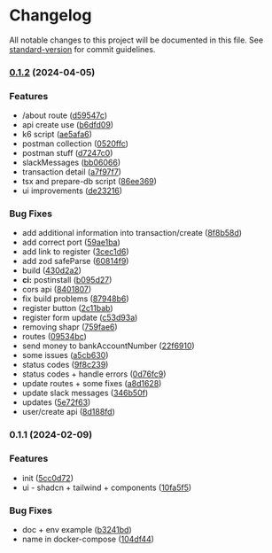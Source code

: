 # Changelog

All notable changes to this project will be documented in this file. See [standard-version](https://github.com/conventional-changelog/standard-version) for commit guidelines.

### [0.1.2](https://github.com/vojtech-cerveny/czechibank/compare/v0.1.1...v0.1.2) (2024-04-05)

### Features

- /about route ([d59547c](https://github.com/vojtech-cerveny/czechibank/commit/d59547ca9532512c60081b9639975b30d60573c4))
- api create use ([b6dfd09](https://github.com/vojtech-cerveny/czechibank/commit/b6dfd09ad17aafd04423a89b8323fb21b2a6d640))
- k6 script ([ae5afa6](https://github.com/vojtech-cerveny/czechibank/commit/ae5afa6208e3d8ca7ae92b908049385abdeebb56))
- postman collection ([0520ffc](https://github.com/vojtech-cerveny/czechibank/commit/0520ffcf76f9a8ab5833ae6453cd2347d726e5c2))
- postman stuff ([d7247c0](https://github.com/vojtech-cerveny/czechibank/commit/d7247c00c78df72eaff84ab5d882f67d5a0c5b54))
- slackMessages ([bb06066](https://github.com/vojtech-cerveny/czechibank/commit/bb0606609565805c45942e4f2bf761b5fcaf6f3a))
- transaction detail ([a7f97f7](https://github.com/vojtech-cerveny/czechibank/commit/a7f97f793c9cf401742e6a7f5ce5249bf6e0987f))
- tsx and prepare-db script ([86ee369](https://github.com/vojtech-cerveny/czechibank/commit/86ee369684b9ce2c895b2878de34f4f1cf288206))
- ui improvements ([de23216](https://github.com/vojtech-cerveny/czechibank/commit/de23216da25251c2a6aa6b7f2cb012989a87d175))

### Bug Fixes

- add additional information into transaction/create ([8f8b58d](https://github.com/vojtech-cerveny/czechibank/commit/8f8b58d7b214c165e739e09f3737d0a7eaf349c1))
- add correct port ([59ae1ba](https://github.com/vojtech-cerveny/czechibank/commit/59ae1bad126e57a2b6f2f3a89a7e1414aa08e9e6))
- add link to register ([3cec1d6](https://github.com/vojtech-cerveny/czechibank/commit/3cec1d62353a2608235fe97ccb8195360d79c716))
- add zod safeParse ([60814f9](https://github.com/vojtech-cerveny/czechibank/commit/60814f9cf138391e3d1f28c5b10cf7301c49f562))
- build ([430d2a2](https://github.com/vojtech-cerveny/czechibank/commit/430d2a2d232bc77ad87e7f7664587d87fd2b46cf))
- **ci:** postinstall ([b095d27](https://github.com/vojtech-cerveny/czechibank/commit/b095d275b85e81b6fa28d6f120e6ee766fee0bc3))
- cors api ([8401807](https://github.com/vojtech-cerveny/czechibank/commit/8401807c0af0a795ed87b8e0b9bd02048e4ff2cd))
- fix build problems ([87948b6](https://github.com/vojtech-cerveny/czechibank/commit/87948b6a294bafa8948524dcf16279dbf84c5aee))
- register button ([2c11bab](https://github.com/vojtech-cerveny/czechibank/commit/2c11bab1620476f86f5a1c4687a3da465bbeeb5a))
- register form update ([c53d93a](https://github.com/vojtech-cerveny/czechibank/commit/c53d93aea7f2d079e1584bac1c86eac1a31c9b54))
- removing shapr ([759fae6](https://github.com/vojtech-cerveny/czechibank/commit/759fae65fd4dfb11798352140e5eca04c2c68f64))
- routes ([09534bc](https://github.com/vojtech-cerveny/czechibank/commit/09534bcffef648097107310a9661e480fa95bd8f))
- send money to bankAccountNumber ([22f6910](https://github.com/vojtech-cerveny/czechibank/commit/22f6910508667d4e87145a35ce8569b0bae4f794))
- some issues ([a5cb630](https://github.com/vojtech-cerveny/czechibank/commit/a5cb630ff7dbb23aa7fb576abba904d4b2c944e7))
- status codes ([9f8c239](https://github.com/vojtech-cerveny/czechibank/commit/9f8c239178602cff6bba8184ff9b31bdecee9213))
- status codes + handle errors ([0d76fc9](https://github.com/vojtech-cerveny/czechibank/commit/0d76fc907b4ee75cf6d3d5e95eddb99c30605091))
- update routes + some fixes ([a8d1628](https://github.com/vojtech-cerveny/czechibank/commit/a8d1628efa4bb4a4356f459a06a350778c51284c))
- update slack messages ([346b50f](https://github.com/vojtech-cerveny/czechibank/commit/346b50faa0fda85d8c12ccbcbf0b80b78258bccc))
- updates ([5e72f63](https://github.com/vojtech-cerveny/czechibank/commit/5e72f63cfed27c335fa659c6fbb486acc7ff88b1))
- user/create api ([8d188fd](https://github.com/vojtech-cerveny/czechibank/commit/8d188fd763d7798629dfd3fb283d1ce829616655))

### 0.1.1 (2024-02-09)

### Features

- init ([5cc0d72](https://github.com/vojtech-cerveny/nextjs-auth-template/commit/5cc0d72909a25fe3f0bda5d22190684f7a2d53e2))
- ui - shadcn + tailwind + components ([10fa5f5](https://github.com/vojtech-cerveny/nextjs-auth-template/commit/10fa5f5dc8911f764674aab0c1035d37ee97d798))

### Bug Fixes

- doc + env example ([b3241bd](https://github.com/vojtech-cerveny/nextjs-auth-template/commit/b3241bdcb2062a8a151760de4f37859a34b52c3a))
- name in docker-compose ([104df44](https://github.com/vojtech-cerveny/nextjs-auth-template/commit/104df44b587932fc505657dc292f088e7c42bdb2))
